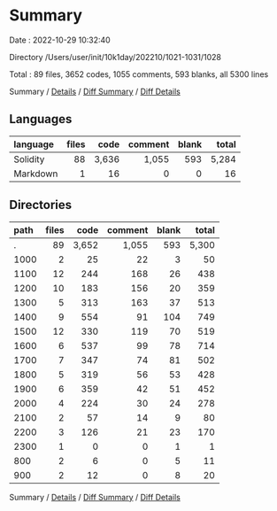 # Summary

Date : 2022-10-29 10:32:40

Directory /Users/user/init/10k1day/202210/1021-1031/1028

Total : 89 files,  3652 codes, 1055 comments, 593 blanks, all 5300 lines

Summary / [Details](details.md) / [Diff Summary](diff.md) / [Diff Details](diff-details.md)

## Languages
| language | files | code | comment | blank | total |
| :--- | ---: | ---: | ---: | ---: | ---: |
| Solidity | 88 | 3,636 | 1,055 | 593 | 5,284 |
| Markdown | 1 | 16 | 0 | 0 | 16 |

## Directories
| path | files | code | comment | blank | total |
| :--- | ---: | ---: | ---: | ---: | ---: |
| . | 89 | 3,652 | 1,055 | 593 | 5,300 |
| 1000 | 2 | 25 | 22 | 3 | 50 |
| 1100 | 12 | 244 | 168 | 26 | 438 |
| 1200 | 10 | 183 | 156 | 20 | 359 |
| 1300 | 5 | 313 | 163 | 37 | 513 |
| 1400 | 9 | 554 | 91 | 104 | 749 |
| 1500 | 12 | 330 | 119 | 70 | 519 |
| 1600 | 6 | 537 | 99 | 78 | 714 |
| 1700 | 7 | 347 | 74 | 81 | 502 |
| 1800 | 5 | 319 | 56 | 53 | 428 |
| 1900 | 6 | 359 | 42 | 51 | 452 |
| 2000 | 4 | 224 | 30 | 24 | 278 |
| 2100 | 2 | 57 | 14 | 9 | 80 |
| 2200 | 3 | 126 | 21 | 23 | 170 |
| 2300 | 1 | 0 | 0 | 1 | 1 |
| 800 | 2 | 6 | 0 | 5 | 11 |
| 900 | 2 | 12 | 0 | 8 | 20 |

Summary / [Details](details.md) / [Diff Summary](diff.md) / [Diff Details](diff-details.md)